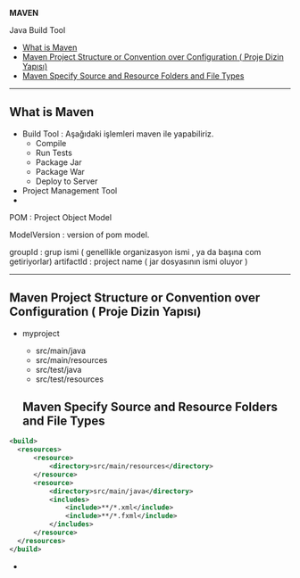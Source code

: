 
**MAVEN**

Java Build Tool

- [What is Maven](#what-is-maven)
- [Maven Project Structure or Convention over Configuration ( Proje Dizin Yapısı)](#maven-project-structure-or-convention-over-configuration--proje-dizin-yapısı)
- [Maven Specify Source and Resource Folders and File Types](#maven-specify-source-and-resource-folders-and-file-types)

---

## What is Maven

- Build Tool : Aşağıdaki işlemleri maven ile yapabiliriz.
  - Compile
  - Run Tests
  - Package Jar
  - Package War
  - Deploy to Server
- Project Management Tool
- ​

POM : Project Object Model

ModelVersion : version of pom model.

groupId : grup ismi ( genellikle organizasyon ismi , ya da başına com getiriyorlar)
artifactId : project name  ( jar dosyasının ismi oluyor )










----

## Maven Project Structure or Convention over Configuration ( Proje Dizin Yapısı)

- myproject
  - src/main/java
  - src/main/resources
  - src/test/java
  - src/test/resources


  ## Maven Specify Source and Resource Folders and File Types

```XML
<build>
  <resources>
      <resource>
          <directory>src/main/resources</directory>
      </resource>
      <resource>
          <directory>src/main/java</directory>
          <includes>
              <include>**/*.xml</include>
              <include>**/*.fxml</include>
          </includes>
      </resource>
  </resources>
</build>
```



- ​